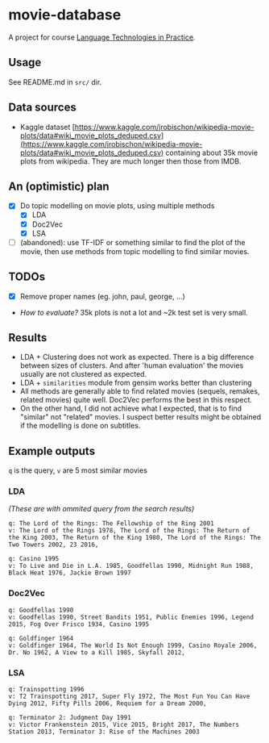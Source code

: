 # movie-database
A project for course [Language Technologies in Practice](https://ufal.mff.cuni.cz/courses/npfl128).

## Usage
See README.md in `src/` dir.
## Data sources
- Kaggle dataset [https://www.kaggle.com/jrobischon/wikipedia-movie-plots/data#wiki_movie_plots_deduped.csv](https://www.kaggle.com/jrobischon/wikipedia-movie-plots/data#wiki_movie_plots_deduped.csv) containing about 35k movie plots from wikipedia. They are much longer then those from IMDB.

## An (optimistic) plan
- [x] Do topic modelling on movie plots, using multiple methods
    * [x] LDA
    * [x] Doc2Vec
    * [x] LSA
- [ ] (abandoned): use TF-IDF or something similar to find the plot of the movie, then use methods from topic modelling to find similar movies.

## TODOs
- [x] Remove proper names (eg. john, paul, george, ...)

- *How to evaluate?* 35k plots is not a lot and ~2k test set is very small.

## Results
- LDA + Clustering does not work as expected. There is a big difference between sizes of clusters. And after 'human evaluation' the movies usually are not clustered as expected.
- LDA + `similarities` module from gensim works better than clustering
- All methods are generally able to find related movies (sequels, remakes, related movies) quite well. Doc2Vec performs the best in this respect.
- On the other hand, I did not achieve what I expected, that is to find "similar" not "related" movies. I suspect better results might be obtained if the modelling is done on subtitles.

## Example outputs
`q` is the query, `v` are 5 most similar movies
### LDA
*(These are with ommited query from the search results)*
~~~
q: The Lord of the Rings: The Fellowship of the Ring 2001
v: The Lord of the Rings 1978, The Lord of the Rings: The Return of the King 2003, The Return of the King 1980, The Lord of the Rings: The Two Towers 2002, 23 2016,

q: Casino 1995
v: To Live and Die in L.A. 1985, Goodfellas 1990, Midnight Run 1988, Black Heat 1976, Jackie Brown 1997
~~~

### Doc2Vec

~~~
q: Goodfellas 1990
v: Goodfellas 1990, Street Bandits 1951, Public Enemies 1996, Legend 2015, Fog Over Frisco 1934, Casino 1995

q: Goldfinger 1964
v: Goldfinger 1964, The World Is Not Enough 1999, Casino Royale 2006, Dr. No 1962, A View to a Kill 1985, Skyfall 2012,
~~~

### LSA

~~~
q: Trainspotting 1996
v: T2 Trainspotting 2017, Super Fly 1972, The Most Fun You Can Have Dying 2012, Fifty Pills 2006, Requiem for a Dream 2000,

q: Terminator 2: Judgment Day 1991
v: Victor Frankenstein 2015, Vice 2015, Bright 2017, The Numbers Station 2013, Terminator 3: Rise of the Machines 2003
~~~
